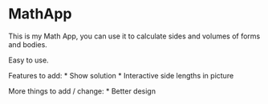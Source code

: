 # MathApp

This is my Math App, you can use it to calculate sides and volumes of forms and bodies.

Easy to use. 

Features to add:
    * Show solution
    * Interactive side lengths in picture


More things to add / change:
    * Better design



